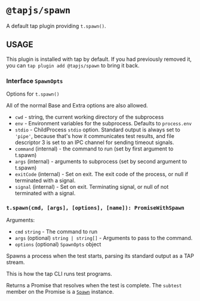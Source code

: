 # `@tapjs/spawn`

A default tap plugin providing `t.spawn()`.

## USAGE

This plugin is installed with tap by default. If you had
previously removed it, you can `tap plugin add @tapjs/spawn` to
bring it back.

### Interface `SpawnOpts`

Options for `t.spawn()`

All of the normal Base and Extra options are also allowed.

- `cwd` - string, the current working directory of the subprocess
- `env` - Environment variables for the subprocess. Defaults to
  `process.env`
- `stdio` - ChildProcess `stdio` option. Standard output is
  always set to `'pipe'`, because that's how it communicates test
  results, and file descriptor 3 is set to an IPC channel for
  sending timeout signals.
- `command` (internal) - the command to run (set by first
  argument to t.spawn)
- `args` (internal) - arguments to subprocess (set by second
  argument to t.spawn)
- `exitCode` (internal) - Set on exit. The exit code of the
  process, or null if terminated with a signal.
- `signal` (internal) - Set on exit. Terminating signal, or null
  of not terminated with a signal.

### `t.spawn(cmd, [args], [options], [name]): PromiseWithSpawn`

Arguments:

- `cmd` `string` - The command to run
- `args` (optional) `string | string[]` - Arguments to pass to
  the command.
- `options` (optional) `SpawnOpts` object

Spawns a process when the test starts, parsing its standard
output as a TAP stream.

This is how the tap CLI runs test programs.

Returns a Promise that resolves when the test is complete. The
`subtest` member on the Promise is a
[`Spawn`](https://tapjs.github.io/tapjs/classes/_tapjs_core.spawn.Spawn.html)
instance.
